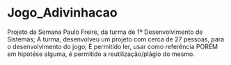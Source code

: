 # Jogo_Adivinhacao
Projeto da Semana Paulo Freire, da turma de 1º Desenvolvimento de Sistemas; 
A turma, desenvolveu um projeto com cerca de 27 pessoas, para o desenvolvimento do jogo;
É permitido ler, usar como referência PORÉM em hipotése alguma, é permitido a reutilização/plágio do mesmo.
